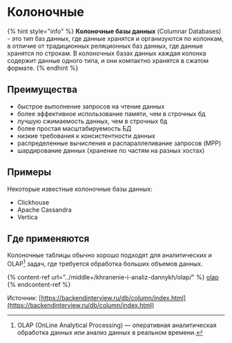 # Колоночные

{% hint style="info" %}
**Колоночные базы данных** (Columnar Databases) - это тип баз данных, где данные хранятся и организуются по колонкам, в отличие от традиционных реляционных баз данных, где данные хранятся по строкам. В колоночных базах данных каждая колонка содержит данные одного типа, и они компактно хранятся в сжатом формате.
{% endhint %}

## Преимущества

* быстрое выполнение запросов на чтение данных
* более эффективное использование памяти, чем в строчных бд
* лучшую сжимаемость данных, чем в строчных бд
* более простая масштабируемость БД
* низкие требования к консистентности данных
* распределенные вычисления и распараллеливание запросов (MPP)
* шардирование данных (хранение по частям на разных хостах)

## Примеры

Некоторые известные колоночные базы данных:&#x20;

* Сlickhouse
* Apache Cassandra
* Vertica

## Где применяются

Колоночные таблицы обычно хорошо подходят для аналитических и OLAP[^1] задач, где требуется обработка больших объемов данных.

{% content-ref url="../middle+/khranenie-i-analiz-dannykh/olap/" %}
[olap](../middle+/khranenie-i-analiz-dannykh/olap/)
{% endcontent-ref %}







Источник: [https://backendinterview.ru/db/column/index.html](https://backendinterview.ru/db/column/index.html)

[^1]: OLAP (OnLine Analytical Processing) — оперативная аналитическая обработка данных или анализ данных в реальном времени.
